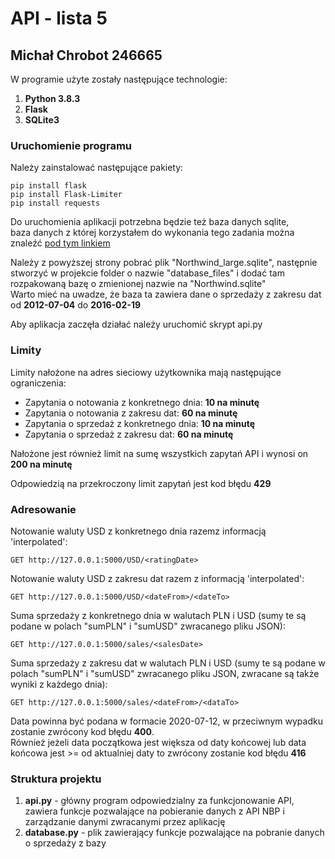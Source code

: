 # API - lista 5
## Michał Chrobot 246665

W programie użyte zostały następujące technologie:
1. **Python 3.8.3**
2. **Flask**
3. **SQLite3**

### Uruchomienie programu

Należy zainstalować następujące pakiety:
```
pip install flask
pip install Flask-Limiter
pip install requests
```

Do uruchomienia aplikacji potrzebna będzie też baza danych sqlite,<br/>
baza danych z której korzystałem do wykonania tego zadania można znaleźć [pod tym linkiem](https://github.com/jpwhite3/northwind-SQLite3)<br/>

Należy z powyższej strony pobrać plik "Northwind_large.sqlite", następnie stworzyć w projekcie folder o nazwie "database_files" i dodać tam rozpakowaną bazę o zmienionej nazwie na "Northwind.sqlite"<br/>
Warto mieć na uwadze, że baza ta zawiera dane o sprzedaży z zakresu dat od **2012-07-04** do **2016-02-19**

Aby aplikacja zaczęła działać należy uruchomić skrypt api.py

### Limity

Limity nałożone na adres sieciowy użytkownika mają następujące ograniczenia:
* Zapytania o notowania z konkretnego dnia: **10 na minutę**
* Zapytania o notowania z zakresu dat: **60 na minutę**
* Zapytania o sprzedaż z konkretnego dnia: **10 na minutę**
* Zapytania o sprzedaż z zakresu dat: **60 na minutę**

Nałożone jest również limit na sumę wszystkich zapytań API i wynosi on **200 na minutę**

Odpowiedzią na przekroczony limit zapytań jest kod błędu **429**

### Adresowanie

Notowanie waluty USD z konkretnego dnia razemz informacją 'interpolated':
```
GET http://127.0.0.1:5000/USD/<ratingDate>
```
Notowanie waluty USD z zakresu dat razem z informacją 'interpolated':
```
GET http://127.0.0.1:5000/USD/<dateFrom>/<dateTo> 
```
Suma sprzedaży z konkretnego dnia w walutach PLN i USD (sumy te są podane w polach "sumPLN" i "sumUSD" zwracanego pliku JSON):
```
GET http://127.0.0.1:5000/sales/<salesDate>
```
Suma sprzedaży z zakresu dat w walutach PLN i USD (sumy te są podane w polach "sumPLN" i "sumUSD" zwracanego pliku JSON, zwracane są także wyniki z każdego dnia):
```
GET http://127.0.0.1:5000/sales/<dateFrom>/<dataTo>
```
Data powinna być podana w formacie 2020-07-12, w przeciwnym wypadku zostanie zwrócony kod błędu **400**.<br/>
Również jeżeli data początkowa jest większa od daty końcowej lub data końcowa jest >= od aktualniej daty to zwrócony zostanie kod błędu **416**

### Struktura projektu

1. **api.py** - główny program odpowiedzialny za funkcjonowanie API, zawiera funkcje pozwalające na pobieranie danych z API NBP i zarządzanie danymi zwracanymi przez aplikację
2. **database.py** - plik zawierający funkcje pozwalające na pobranie danych o sprzedaży z bazy
